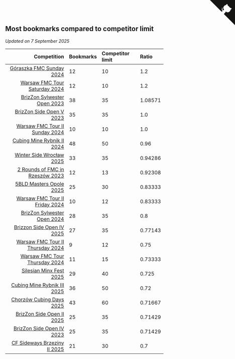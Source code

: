 ## Most bookmarks compared to competitor limit

*Updated on  7 September 2025*

| Competition | Bookmarks | Competitor limit | Ratio |
| ---: | :--- | :--- | :--- |
| [Góraszka FMC Sunday 2024](https://www.worldcubeassociation.org/competitions/GoraszkaFMCSunday2024) | 12 | 10 | 1.2 |
| [Warsaw FMC Tour Saturday 2024](https://www.worldcubeassociation.org/competitions/WarsawFMCTourSaturday2024) | 12 | 10 | 1.2 |
| [BrizZon Sylwester Open 2023](https://www.worldcubeassociation.org/competitions/BrizZonSylwesterOpen2023) | 38 | 35 | 1.08571 |
| [BrizZon Side Open V 2023](https://www.worldcubeassociation.org/competitions/BrizZonSideOpenV2023) | 35 | 35 | 1.0 |
| [Warsaw FMC Tour II Sunday 2024](https://www.worldcubeassociation.org/competitions/WarsawFMCTourIISunday2024) | 10 | 10 | 1.0 |
| [Cubing Mine Rybnik II 2024](https://www.worldcubeassociation.org/competitions/CubingMineRybnikII2024) | 48 | 50 | 0.96 |
| [Winter Side Wrocław 2025](https://www.worldcubeassociation.org/competitions/WinterSideWroclaw2025) | 33 | 35 | 0.94286 |
| [2 Rounds of FMC in Rzeszów 2023](https://www.worldcubeassociation.org/competitions/2RoundsofFMCinRzeszow2023) | 12 | 13 | 0.92308 |
| [5BLD Masters Opole 2025](https://www.worldcubeassociation.org/competitions/5BLDMastersOpole2025) | 25 | 30 | 0.83333 |
| [Warsaw FMC Tour II Friday 2024](https://www.worldcubeassociation.org/competitions/WarsawFMCTourIIFriday2024) | 10 | 12 | 0.83333 |
| [BrizZon Sylwester Open 2024](https://www.worldcubeassociation.org/competitions/BrizZonSylwesterOpen2024) | 28 | 35 | 0.8 |
| [Brizzon Side Open IV 2025](https://www.worldcubeassociation.org/competitions/BrizzonSideOpenIV2025) | 27 | 35 | 0.77143 |
| [Warsaw FMC Tour II Thursday 2024](https://www.worldcubeassociation.org/competitions/WarsawFMCTourIIThursday2024) | 9 | 12 | 0.75 |
| [Warsaw FMC Tour Thursday 2024](https://www.worldcubeassociation.org/competitions/WarsawFMCTourThursday2024) | 11 | 15 | 0.73333 |
| [Silesian Minx Fest 2025](https://www.worldcubeassociation.org/competitions/SilesianMinxFest2025) | 29 | 40 | 0.725 |
| [Cubing Mine Rybnik III 2025](https://www.worldcubeassociation.org/competitions/CubingMineRybnikIII2025) | 36 | 50 | 0.72 |
| [Chorzów Cubing Days 2025](https://www.worldcubeassociation.org/competitions/ChorzowCubingDays2025) | 43 | 60 | 0.71667 |
| [BrizZon Side Open II 2025](https://www.worldcubeassociation.org/competitions/BrizZonSideOpenII2025) | 25 | 35 | 0.71429 |
| [BrizZon Side Open IV 2023](https://www.worldcubeassociation.org/competitions/BrizZonSideOpenIV2023) | 25 | 35 | 0.71429 |
| [CF Sideways Brzeziny II 2025](https://www.worldcubeassociation.org/competitions/CFSidewaysBrzezinyII2025) | 21 | 30 | 0.7 |


<a href="https://github.com/maxidragon/wca_statistics_pl" class="github-corner" aria-label="View source on Github"><svg width="80" height="80" viewBox="0 0 250 250" style="fill:#151513; color:#fff; position: absolute; top: 0; border: 0; right: 0;" aria-hidden="true"><path d="M0,0 L115,115 L130,115 L142,142 L250,250 L250,0 Z"></path><path d="M128.3,109.0 C113.8,99.7 119.0,89.6 119.0,89.6 C122.0,82.7 120.5,78.6 120.5,78.6 C119.2,72.0 123.4,76.3 123.4,76.3 C127.3,80.9 125.5,87.3 125.5,87.3 C122.9,97.6 130.6,101.9 134.4,103.2" fill="currentColor" style="transform-origin: 130px 106px;" class="octo-arm"></path><path d="M115.0,115.0 C114.9,115.1 118.7,116.5 119.8,115.4 L133.7,101.6 C136.9,99.2 139.9,98.4 142.2,98.6 C133.8,88.0 127.5,74.4 143.8,58.0 C148.5,53.4 154.0,51.2 159.7,51.0 C160.3,49.4 163.2,43.6 171.4,40.1 C171.4,40.1 176.1,42.5 178.8,56.2 C183.1,58.6 187.2,61.8 190.9,65.4 C194.5,69.0 197.7,73.2 200.1,77.6 C213.8,80.2 216.3,84.9 216.3,84.9 C212.7,93.1 206.9,96.0 205.4,96.6 C205.1,102.4 203.0,107.8 198.3,112.5 C181.9,128.9 168.3,122.5 157.7,114.1 C157.9,116.9 156.7,120.9 152.7,124.9 L141.0,136.5 C139.8,137.7 141.6,141.9 141.8,141.8 Z" fill="currentColor" class="octo-body"></path></svg></a><style>.github-corner:hover .octo-arm{animation:octocat-wave 560ms ease-in-out}@keyframes octocat-wave{0%,100%{transform:rotate(0)}20%,60%{transform:rotate(-25deg)}40%,80%{transform:rotate(10deg)}}@media (max-width:500px){.github-corner:hover .octo-arm{animation:none}.github-corner .octo-arm{animation:octocat-wave 560ms ease-in-out}}</style>
